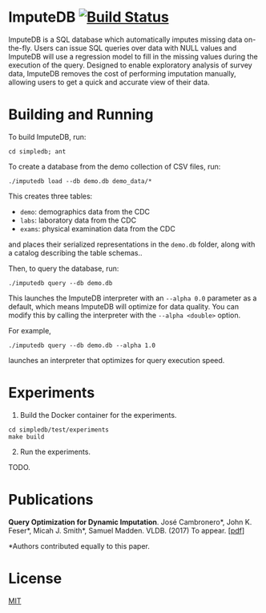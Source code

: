 # ImputeDB [![Build Status](https://travis-ci.org/jfeser/ImputeDB.svg?branch=master)](https://travis-ci.org/jfeser/ImputeDB)

ImputeDB is a SQL database which automatically imputes missing data on-the-fly.
Users can issue SQL queries over data with NULL values and ImputeDB will use a regression model to fill in the missing values during the execution of the query.
Designed to enable exploratory analysis of survey data, ImputeDB removes the cost of performing imputation manually, allowing users to get a quick and accurate view of their data.

# Building and Running #

To build ImputeDB, run:

``` shell
cd simpledb; ant
```

To create a database from the demo collection of CSV files, run:

``` shell
./imputedb load --db demo.db demo_data/*
```

This creates three tables:

* `demo`: demographics data from the CDC
* `labs`: laboratory data from the CDC
* `exams`: physical examination data from the CDC

and places their serialized representations in the `demo.db` folder,
along with a catalog describing the table schemas..

Then, to query the database, run:

``` shell
./imputedb query --db demo.db
```

This launches the ImputeDB interpreter with an `--alpha 0.0` parameter
as a default, which
means ImputeDB will optimize for data quality. You can modify this
by calling the interpreter with the `--alpha <double>` option.

For example,

``` shell
./imputedb query --db demo.db --alpha 1.0
```

launches an interpreter that optimizes for query execution speed.

# Experiments #

1. Build the Docker container for the experiments.

``` shell
cd simpledb/test/experiments
make build
```

2. Run the experiments.

TODO.

# Publications #

**Query Optimization for Dynamic Imputation**. José Cambronero\*, John K. Feser\*, Micah J. Smith\*, Samuel Madden. VLDB. (2017) To appear. [<a href="http://people.csail.mit.edu/feser/imputedb.pdf">pdf</a>]

*Authors contributed equally to this paper.

# License #

[MIT](https://opensource.org/licenses/MIT)
